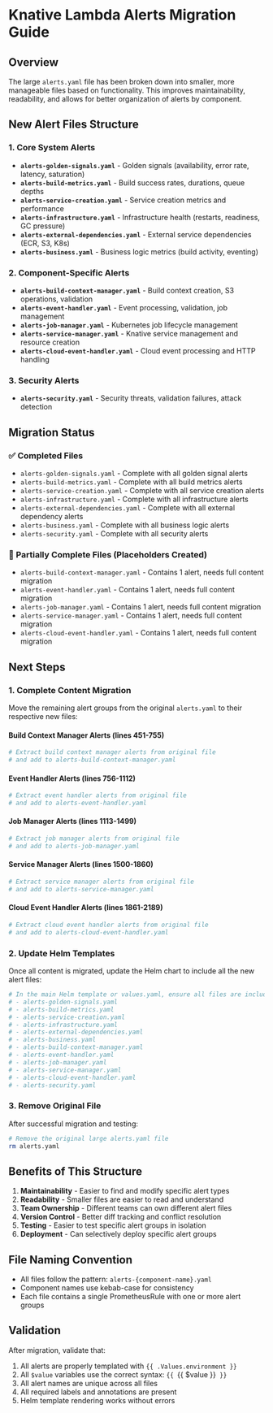 # Knative Lambda Alerts Migration Guide

## Overview
The large `alerts.yaml` file has been broken down into smaller, more manageable files based on functionality. This improves maintainability, readability, and allows for better organization of alerts by component.

## New Alert Files Structure

### 1. Core System Alerts
- **`alerts-golden-signals.yaml`** - Golden signals (availability, error rate, latency, saturation)
- **`alerts-build-metrics.yaml`** - Build success rates, durations, queue depths
- **`alerts-service-creation.yaml`** - Service creation metrics and performance
- **`alerts-infrastructure.yaml`** - Infrastructure health (restarts, readiness, GC pressure)
- **`alerts-external-dependencies.yaml`** - External service dependencies (ECR, S3, K8s)
- **`alerts-business.yaml`** - Business logic metrics (build activity, eventing)

### 2. Component-Specific Alerts
- **`alerts-build-context-manager.yaml`** - Build context creation, S3 operations, validation
- **`alerts-event-handler.yaml`** - Event processing, validation, job management
- **`alerts-job-manager.yaml`** - Kubernetes job lifecycle management
- **`alerts-service-manager.yaml`** - Knative service management and resource creation
- **`alerts-cloud-event-handler.yaml`** - Cloud event processing and HTTP handling

### 3. Security Alerts
- **`alerts-security.yaml`** - Security threats, validation failures, attack detection

## Migration Status

### ✅ Completed Files
- `alerts-golden-signals.yaml` - Complete with all golden signal alerts
- `alerts-build-metrics.yaml` - Complete with all build metrics alerts
- `alerts-service-creation.yaml` - Complete with all service creation alerts
- `alerts-infrastructure.yaml` - Complete with all infrastructure alerts
- `alerts-external-dependencies.yaml` - Complete with all external dependency alerts
- `alerts-business.yaml` - Complete with all business logic alerts
- `alerts-security.yaml` - Complete with all security alerts

### 🔄 Partially Complete Files (Placeholders Created)
- `alerts-build-context-manager.yaml` - Contains 1 alert, needs full content migration
- `alerts-event-handler.yaml` - Contains 1 alert, needs full content migration
- `alerts-job-manager.yaml` - Contains 1 alert, needs full content migration
- `alerts-service-manager.yaml` - Contains 1 alert, needs full content migration
- `alerts-cloud-event-handler.yaml` - Contains 1 alert, needs full content migration

## Next Steps

### 1. Complete Content Migration
Move the remaining alert groups from the original `alerts.yaml` to their respective new files:

#### Build Context Manager Alerts (lines 451-755)
```bash
# Extract build context manager alerts from original file
# and add to alerts-build-context-manager.yaml
```

#### Event Handler Alerts (lines 756-1112)
```bash
# Extract event handler alerts from original file
# and add to alerts-event-handler.yaml
```

#### Job Manager Alerts (lines 1113-1499)
```bash
# Extract job manager alerts from original file
# and add to alerts-job-manager.yaml
```

#### Service Manager Alerts (lines 1500-1860)
```bash
# Extract service manager alerts from original file
# and add to alerts-service-manager.yaml
```

#### Cloud Event Handler Alerts (lines 1861-2189)
```bash
# Extract cloud event handler alerts from original file
# and add to alerts-cloud-event-handler.yaml
```

### 2. Update Helm Templates
Once all content is migrated, update the Helm chart to include all the new alert files:

```yaml
# In the main Helm template or values.yaml, ensure all files are included:
# - alerts-golden-signals.yaml
# - alerts-build-metrics.yaml
# - alerts-service-creation.yaml
# - alerts-infrastructure.yaml
# - alerts-external-dependencies.yaml
# - alerts-business.yaml
# - alerts-build-context-manager.yaml
# - alerts-event-handler.yaml
# - alerts-job-manager.yaml
# - alerts-service-manager.yaml
# - alerts-cloud-event-handler.yaml
# - alerts-security.yaml
```

### 3. Remove Original File
After successful migration and testing:
```bash
# Remove the original large alerts.yaml file
rm alerts.yaml
```

## Benefits of This Structure

1. **Maintainability** - Easier to find and modify specific alert types
2. **Readability** - Smaller files are easier to read and understand
3. **Team Ownership** - Different teams can own different alert files
4. **Version Control** - Better diff tracking and conflict resolution
5. **Testing** - Easier to test specific alert groups in isolation
6. **Deployment** - Can selectively deploy specific alert groups

## File Naming Convention
- All files follow the pattern: `alerts-{component-name}.yaml`
- Component names use kebab-case for consistency
- Each file contains a single PrometheusRule with one or more alert groups

## Validation
After migration, validate that:
1. All alerts are properly templated with `{{ .Values.environment }}`
2. All `$value` variables use the correct syntax: `{{ `{{ $value }}` }}`
3. All alert names are unique across all files
4. All required labels and annotations are present
5. Helm template rendering works without errors 